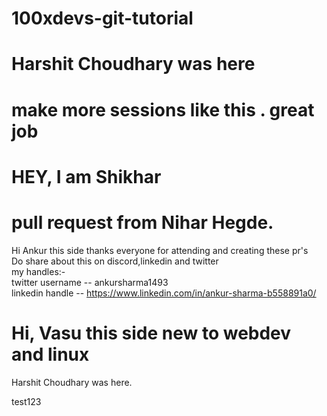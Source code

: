 # 100xdevs-git-tutorial


Harshit Choudhary was here
=======

make more sessions like this . great job 
=======

HEY, I am Shikhar
=======

pull request from Nihar Hegde.
=======
Hi Ankur this side thanks everyone for attending and creating these pr's <br/>
Do share about this on discord,linkedin and twitter <br/>
my handles:- <br/>
twitter username -- ankursharma1493 <br/>
linkedin handle  -- https://www.linkedin.com/in/ankur-sharma-b558891a0/


Hi, Vasu this side new to webdev and linux
=======
Harshit Choudhary was here.

test123


